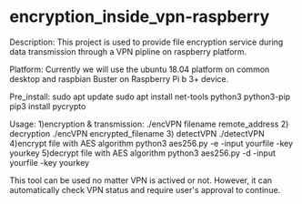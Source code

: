 # encryption_inside_vpn-raspberry
Description:
This project is used to provide file encryption service during data
transmission through a VPN pipline on raspberry platform.

Platform:
Currently we will use the ubuntu 18.04 platform on common desktop and
raspbian Buster on Raspberry Pi b 3+ device.

Pre_install:
sudo apt update
sudo apt install net-tools python3 python3-pip
pip3 install pycrypto


Usage:
1)encryption & transmission:
./encVPN filename remote_address
2) decryption
./encVPN encrypted_filename
3) detectVPN
./detectVPN
4)encrypt file with AES algorithm
python3 aes256.py -e -input yourfile -key yourkey
5)decrypt file with AES algorithm
python3 aes256.py -d -input yourfile -key yourkey

This tool can be used no matter VPN is actived or not. However, it can automatically check VPN status and require user's approval to continue.
